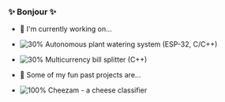### ✨ Bonjour ✨

- 🔭 I'm currently working on...
- ![30%](https://progress-bar.dev/30) Autonomous plant watering system (ESP-32, C/C++)
- ![30%](https://progress-bar.dev/30) Multicurrency bill splitter (C++)

- 🔭 Some of my fun past projects are...
- ![100%](https://progress-bar.dev/100) Cheezam - a cheese classifier

<!--
**niwya/niwya** is a ✨ _special_ ✨ repository because its `README.md` (this file) appears on your GitHub profile.

Here are some ideas to get you started:

- 🔭 I’m currently working on ...
- 🌱 I’m currently learning ...
- 👯 I’m looking to collaborate on ...
- 🤔 I’m looking for help with ...
- 💬 Ask me about ...
- 📫 How to reach me: ...
- 😄 Pronouns: ...
- ⚡ Fun fact: ...
-->
